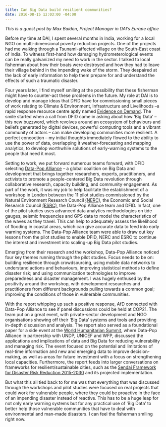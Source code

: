 ```yaml
---
title: Can Big Data build resilient communities?
date: 2016-08-15 12:03:00 -04:00
---
```


*This is a guest post by Max Baiden, Project Manager in DAI’s Europe office*

Before my time at DAI, I spent several months in India, working for a local NGO on multi-dimensional poverty reduction projects. One of the projects had me walking through a Tsunami-affected village on the South-East coast of India. To witness first-hand how damaging hydrometerological events can be really galvanized my need to work in the sector. I talked to local fisherman about how their boats were destroyed and how they had to leave their village behind in the impending wake of the storm. They despaired at the lack of early information to help them prepare for and understand the effects of such a traumatic disaster.

Four years later, I find myself smiling at the possibility that these fisherman might have to counter-act these problems in the future. My role at DAI is to develop and manage ideas that DFID have for commissioning small pieces of work relating to Climate & Environment, Infrastructure and Livelihoods –a rapid response resource centre aptly named [Evidence on Demand](http://www.evidenceondemand.info/homepage.aspx). The smile started when a call from DFID came in asking about how ‘Big Data’ – this new buzzword, which revolves around an ecosystem of behaviours and beliefs generated by digital devices, powerful computing tools and a vibrant community of actors – can make developing communities more resilient. A perfect concoction – my initial thoughts immediately flowed to the ability to use the power of data, overlapping it weather-forecasting and mapping analytics, to develop worthwhile solutions of early-warning systems to the people that need it most.

Setting to work, we put forward numerous teams forward, with DFID selecting [Data-Pop Alliance](http://datapopalliance.org/) – a global coalition on Big Data and development that brings together researchers, experts, practitioners, and activists to promote a people-centered Big Data revolution through collaborative research, capacity building, and community engagement. As part of the work, it was my job to help facilitate the establishment of a workshop in London between the 11 pilot studies commissioned by the Natural Environment Research Council [(NERC)](http://www.nerc.ac.uk/), the Economic and Social Research Council [(ESRC)](http://www.esrc.ac.uk/), the Data-Pop Alliance team and DFID. In fact, one of the pilot studies uses advanced data analytics methodologies on tide gauges, seismic frequencies and GPS data to model the characteristics of the waves as they travel. This can help to adequately assess the likelihood of flooding in coastal areas, which can give accurate data to feed into early warning systems. The Data-Pop Alliance team were able to draw out key lessons from the pilot studies to enable DFID, NERC and ESRC to continue the interest and investment into scaling-up Big Data pilot studies.

Emerging from their research and the workshop, Data-Pop Alliance noticed four key themes running through the pilot studies. Focus needs to be on: building resilience through crowdsourcing, using mobile data networks to understand actions and behaviours, improving statistical methods to define disaster risk; and using communication technologies to improve preparedness and disaster management. I was hugely enthused by the positivity around the workshop, with development researches and practitioners from different backgrounds pulling towards a common goal; improving the conditions of those in vulnerable communities.

With the report whipping up such a positive response, AfD connected with Data-Pop Alliance to see if panel discussions could be held at COP21. The team put on a great event, with private-sector development and NGO organisations showing off their ‘Big Data’ systems and tools and providing in-depth discussion and analysis. The report also served as a foundational paper for a side event at the [World Humanitarian Summit](https://www.worldhumanitariansummit.org/), where Data-Pop Alliance in partnership with UNDP, UNICEF and WFP, discussed the applications and implications of data and Big Data for reducing vulnerability and managing risk. The event focused on the potential and limitations of real-time information and new and emerging data to improve decision-making, as well as areas for future investment with a focus on strengthening local capacities. Furthermore, the report feeds into larger conversations on frameworks for resilient/sustainable cities, such as the [Sendai Framework for Disaster Risk Reduction 2015-2030](http://www.preventionweb.net/files/43291_sendaiframeworkfordrren.pdf) and its projected implementation.

But what this all tied back to for me was that everything that was discussed through the workshops and pilot studies were focused on real projects that could work for vulnerable people, where they could be proactive in the face of an impending disaster instead of reactive. This has to be a huge leap for not only early warning systems but for any practical use of ‘Big Data’ to better help those vulnerable communities that have to deal with environmental and man-made disasters. I can feel the fisherman smiling right now.